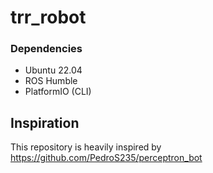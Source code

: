 # trr_robot

### Dependencies

- Ubuntu 22.04
- ROS Humble
- PlatformIO (CLI)

## Inspiration

This repository is heavily inspired by <https://github.com/PedroS235/perceptron_bot>


